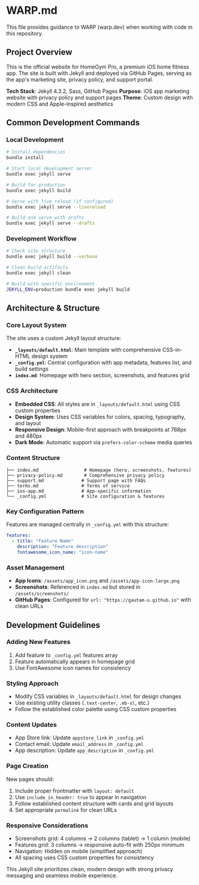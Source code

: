 # WARP.md

This file provides guidance to WARP (warp.dev) when working with code in this repository.

## Project Overview

This is the official website for HomeGym Pro, a premium iOS home fitness app. The site is built with Jekyll and deployed via GitHub Pages, serving as the app's marketing site, privacy policy, and support portal.

**Tech Stack**: Jekyll 4.3.2, Sass, GitHub Pages
**Purpose**: iOS app marketing website with privacy policy and support pages
**Theme**: Custom design with modern CSS and Apple-inspired aesthetics

## Common Development Commands

### Local Development
```bash
# Install dependencies
bundle install

# Start local development server
bundle exec jekyll serve

# Build for production
bundle exec jekyll build

# Serve with live reload (if configured)
bundle exec jekyll serve --livereload

# Build and serve with drafts
bundle exec jekyll serve --drafts
```

### Development Workflow
```bash
# Check site structure
bundle exec jekyll build --verbose

# Clean build artifacts
bundle exec jekyll clean

# Build with specific environment
JEKYLL_ENV=production bundle exec jekyll build
```

## Architecture & Structure

### Core Layout System
The site uses a custom Jekyll layout structure:

- **`_layouts/default.html`**: Main template with comprehensive CSS-in-HTML design system
- **`_config.yml`**: Central configuration with app metadata, features list, and build settings
- **`index.md`**: Homepage with hero section, screenshots, and features grid

### CSS Architecture
- **Embedded CSS**: All styles are in `_layouts/default.html` using CSS custom properties
- **Design System**: Uses CSS variables for colors, spacing, typography, and layout
- **Responsive Design**: Mobile-first approach with breakpoints at 768px and 480px  
- **Dark Mode**: Automatic support via `prefers-color-scheme` media queries

### Content Structure
```
├── index.md                 # Homepage (hero, screenshots, features)
├── privacy-policy.md        # Comprehensive privacy policy
├── support.md              # Support page with FAQs
├── terms.md                # Terms of service
├── ios-app.md              # App-specific information
└── _config.yml             # Site configuration & features
```

### Key Configuration Pattern
Features are managed centrally in `_config.yml` with this structure:
```yaml
features:
  - title: "Feature Name"
    description: "Feature description"  
    fontawesome_icon_name: "icon-name"
```

### Asset Management
- **App Icons**: `/assets/app_icon.png` and `/assets/app-icon-large.png`
- **Screenshots**: Referenced in `index.md` but stored in `/assets/screenshots/`
- **GitHub Pages**: Configured for `url: "https://gautam-u.github.io"` with clean URLs

## Development Guidelines

### Adding New Features
1. Add feature to `_config.yml` features array
2. Feature automatically appears in homepage grid
3. Use FontAwesome icon names for consistency

### Styling Approach
- Modify CSS variables in `_layouts/default.html` for design changes
- Use existing utility classes (`.text-center`, `.mb-xl`, etc.)
- Follow the established color palette using CSS custom properties

### Content Updates
- App Store link: Update `appstore_link` in `_config.yml`
- Contact email: Update `email_address` in `_config.yml`
- App description: Update `app_description` in `_config.yml`

### Page Creation
New pages should:
1. Include proper frontmatter with `layout: default`
2. Use `include_in_header: true` to appear in navigation
3. Follow established content structure with cards and grid layouts
4. Set appropriate `permalink` for clean URLs

### Responsive Considerations
- Screenshots grid: 4 columns → 2 columns (tablet) → 1 column (mobile)
- Features grid: 3 columns → responsive auto-fit with 250px minimum
- Navigation: Hidden on mobile (simplified approach)
- All spacing uses CSS custom properties for consistency

This Jekyll site prioritizes clean, modern design with strong privacy messaging and seamless mobile experience.
